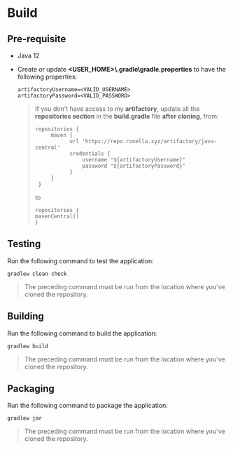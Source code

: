# Build

## Pre-requisite

* Java 12

* Create or update **<USER_HOME>\\.gradle\\gradle.properties** to have the following properties:

    ```properties
    artifactoryUsername=<VALID_USERNAME>
    artifactoryPassword=<VALID_PASSWORD>
    ```

    > If you don't have access to my **artifactory**, update all the **repositories section** in the **build.gradle** file **after cloning**, from:
    >
    > ```
    > repositories {
    >      maven {
    >            url 'https://repo.ronella.xyz/artifactory/java-central'
    >            credentials {
    >                username "${artifactoryUsername}"
    >                password "${artifactoryPassword}"
    >            }
    >      }
    >  }
    >    ```
    >    
    >    to
    >    
    >    ```
    >  repositories {
    > 	mavenCentral()
    > }
    >```

## Testing

Run the following command to test the application:

```
gradlew clean check
```

> The preceding command must be run from the location where you've cloned the repository.

## Building

Run the following command to build the application:

```
gradlew build
```

> The preceding command must be run from the location where you've cloned the repository.

## Packaging

Run the following command to package the application:

```
gradlew jar
```

> The preceding command must be run from the location where you've cloned the repository.